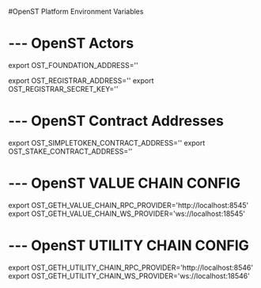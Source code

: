 #OpenST Platform Environment Variables

# --- OpenST Actors
export OST_FOUNDATION_ADDRESS=''

export OST_REGISTRAR_ADDRESS=''
export OST_REGISTRAR_SECRET_KEY=''

# --- OpenST Contract Addresses
export OST_SIMPLETOKEN_CONTRACT_ADDRESS=''
export OST_STAKE_CONTRACT_ADDRESS=''


# --- OpenST VALUE CHAIN CONFIG
export OST_GETH_VALUE_CHAIN_RPC_PROVIDER='http://localhost:8545'
export OST_GETH_VALUE_CHAIN_WS_PROVIDER='ws://localhost:18545'

# --- OpenST UTILITY CHAIN CONFIG
export OST_GETH_UTILITY_CHAIN_RPC_PROVIDER='http://localhost:8546'
export OST_GETH_UTILITY_CHAIN_WS_PROVIDER='ws://localhost:18546'